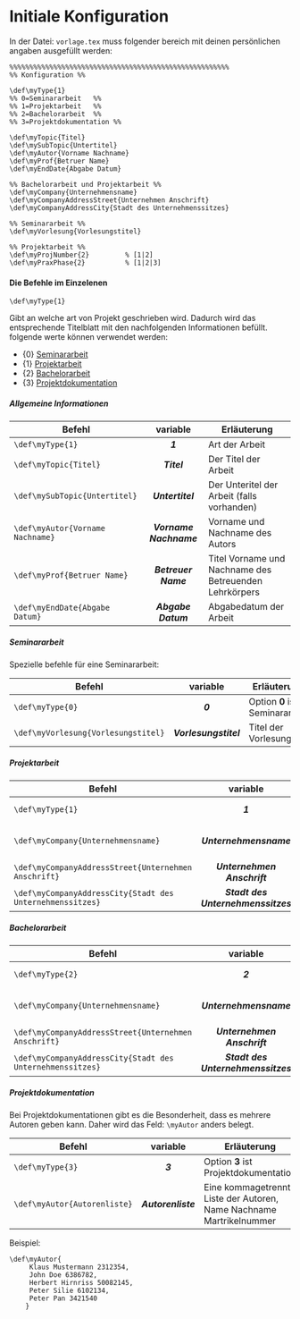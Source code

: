 # Initiale Konfiguration
In der Datei: ```vorlage.tex``` muss folgender bereich mit deinen persönlichen angaben ausgefüllt werden:
```TeX
%%%%%%%%%%%%%%%%%%%%%%%%%%%%%%%%%%%%%%%%%%%%%%%%%%%%%%%
%% Konfiguration %%

\def\myType{1}
%% 0=Seminararbeit   %%
%% 1=Projektarbeit   %%
%% 2=Bachelorarbeit  %%
%% 3=Projektdokumentation %%

\def\myTopic{Titel}
\def\mySubTopic{Untertitel}
\def\myAutor{Vorname Nachname}
\def\myProf{Betruer Name}
\def\myEndDate{Abgabe Datum}

%% Bachelorarbeit und Projektarbeit %%
\def\myCompany{Unternehmensname}
\def\myCompanyAddressStreet{Unternehmen Anschrift}
\def\myCompanyAddressCity{Stadt des Unternehmenssitzes}

%% Seminararbeit %%
\def\myVorlesung{Vorlesungstitel}

%% Projektarbeit %%
\def\myProjNumber{2}         % [1|2]
\def\myPraxPhase{2}          % [1|2|3]
```
#### Die Befehle im Einzelenen
```
\def\myType{1}
```
Gibt an welche art von Projekt geschrieben wird. Dadurch wird das entsprechende Titelblatt mit den nachfolgenden Informationen befüllt.
folgende werte können verwendet werden:
- {0} [Seminararbeit](#Seminararbeit)
- {1} [Projektarbeit](#Projektarbeit)
- {2} [Bachelorarbeit](#Bachelorarbeit)
- {3} [Projektdokumentation](#Projektdokumentation)

##### Allgemeine Informationen

| Befehl                          | variable              | Erläuterung                                           |
| ------------------------------- |:---------------------:| ----------------------------------------------------- |
| `\def\myType{1}`                | **_1_**               | Art der Arbeit                                        |
| `\def\myTopic{Titel}`           | **_Titel_**           | Der Titel der Arbeit                                  |
| `\def\mySubTopic{Untertitel}`   | **_Untertitel_**      | Der Unteritel der Arbeit (falls vorhanden)            |
| `\def\myAutor{Vorname Nachname}`| **_Vorname Nachname_**| Vorname und Nachname des Autors                       |
| `\def\myProf{Betruer Name}`     | **_Betreuer Name_**   | Titel Vorname und Nachname des Betreuenden Lehrkörpers|
| `\def\myEndDate{Abgabe Datum}`  | **_Abgabe Datum_**    | Abgabedatum der Arbeit                                |

##### <a name="Seminararbeit"></a>Seminararbeit
Spezielle befehle für eine Seminararbeit:

| Befehl                              | variable              | Erläuterung                                           |
| ----------------------------------- |:---------------------:| ----------------------------------------------------- |
| `\def\myType{0}`                    | **_0_**               | Option **0** ist Seminararbeit                        |
| `\def\myVorlesung{Vorlesungstitel}` | **_Vorlesungstitel_** | Titel der Vorlesung                                   |

##### <a name="Projektarbeit"></a>Projektarbeit

| Befehl                              | variable              | Erläuterung                                           |
| ----------------------------------- |:---------------------:| ----------------------------------------------------- |
| `\def\myType{1}`                    | **_1_**               | Option **1** ist Projektarbeit                        |
| `\def\myCompany{Unternehmensname}` | **_Unternehmensname_** | Name des betreuenden Unternehmens                                  |
| `\def\myCompanyAddressStreet{Unternehmen Anschrift}` | **_Unternehmen Anschrift_** | Straße Hausnummer Unternehmenssitzes                                 |
| `\def\myCompanyAddressCity{Stadt des Unternehmenssitzes}` | **_Stadt des Unternehmenssitzes_** | PLZ Stadt Unternehmenssitzes                                   |

##### <a name="Bachelorarbeit"></a>Bachelorarbeit

| Befehl                              | variable              | Erläuterung                                           |
| ----------------------------------- |:---------------------:| ----------------------------------------------------- |
| `\def\myType{2}`                    | **_2_**               | Option **2** ist Bachelorarbeit                        |
| `\def\myCompany{Unternehmensname}` | **_Unternehmensname_** | Name des betreuenden Unternehmens                                  |
| `\def\myCompanyAddressStreet{Unternehmen Anschrift}` | **_Unternehmen Anschrift_** | Straße Hausnummer Unternehmenssitzes                                 |
| `\def\myCompanyAddressCity{Stadt des Unternehmenssitzes}` | **_Stadt des Unternehmenssitzes_** | PLZ Stadt Unternehmenssitzes                                   |

##### <a name="Projektdokumentation"></a>Projektdokumentation
Bei Projektdokumentationen gibt es die Besonderheit, dass es mehrere Autoren geben kann.
Daher wird das Feld: `\myAutor` anders belegt.

| Befehl                              | variable              | Erläuterung                                           |
| ----------------------------------- |:---------------------:| ----------------------------------------------------- |
| `\def\myType{3}`                    | **_3_**               | Option **3** ist Projektdokumentation                 |
| `\def\myAutor{Autorenliste}`        | **_Autorenliste_**    | Eine kommagetrennte Liste der Autoren, Name Nachname Martrikelnummer |

Beispiel:

```TeX
\def\myAutor{
	 Klaus Mustermann 2312354,
	 John Doe 6386782,
	 Herbert Hirnriss 50082145,
	 Peter Silie 6102134,
	 Peter Pan 3421540
	}
```

